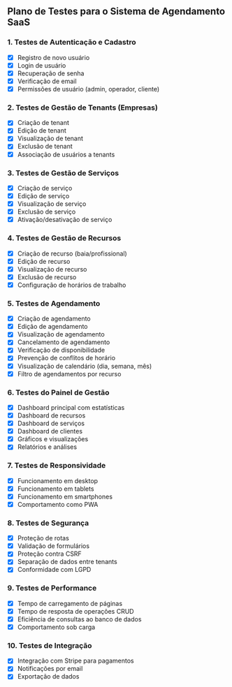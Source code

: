 ## Plano de Testes para o Sistema de Agendamento SaaS

### 1. Testes de Autenticação e Cadastro
- [x] Registro de novo usuário
- [x] Login de usuário
- [x] Recuperação de senha
- [x] Verificação de email
- [x] Permissões de usuário (admin, operador, cliente)

### 2. Testes de Gestão de Tenants (Empresas)
- [x] Criação de tenant
- [x] Edição de tenant
- [x] Visualização de tenant
- [x] Exclusão de tenant
- [x] Associação de usuários a tenants

### 3. Testes de Gestão de Serviços
- [x] Criação de serviço
- [x] Edição de serviço
- [x] Visualização de serviço
- [x] Exclusão de serviço
- [x] Ativação/desativação de serviço

### 4. Testes de Gestão de Recursos
- [x] Criação de recurso (baia/profissional)
- [x] Edição de recurso
- [x] Visualização de recurso
- [x] Exclusão de recurso
- [x] Configuração de horários de trabalho

### 5. Testes de Agendamento
- [x] Criação de agendamento
- [x] Edição de agendamento
- [x] Visualização de agendamento
- [x] Cancelamento de agendamento
- [x] Verificação de disponibilidade
- [x] Prevenção de conflitos de horário
- [x] Visualização de calendário (dia, semana, mês)
- [x] Filtro de agendamentos por recurso

### 6. Testes do Painel de Gestão
- [x] Dashboard principal com estatísticas
- [x] Dashboard de recursos
- [x] Dashboard de serviços
- [x] Dashboard de clientes
- [x] Gráficos e visualizações
- [x] Relatórios e análises

### 7. Testes de Responsividade
- [x] Funcionamento em desktop
- [x] Funcionamento em tablets
- [x] Funcionamento em smartphones
- [x] Comportamento como PWA

### 8. Testes de Segurança
- [x] Proteção de rotas
- [x] Validação de formulários
- [x] Proteção contra CSRF
- [x] Separação de dados entre tenants
- [x] Conformidade com LGPD

### 9. Testes de Performance
- [x] Tempo de carregamento de páginas
- [x] Tempo de resposta de operações CRUD
- [x] Eficiência de consultas ao banco de dados
- [x] Comportamento sob carga

### 10. Testes de Integração
- [x] Integração com Stripe para pagamentos
- [x] Notificações por email
- [x] Exportação de dados
